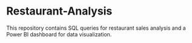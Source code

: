 # Restaurant-Analysis
This repository contains SQL queries for restaurant sales analysis and a Power BI dashboard for data visualization.
